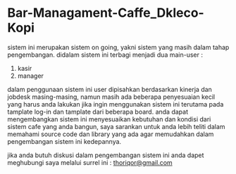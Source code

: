 # Bar-Managament-Caffe_Dkleco-Kopi

sistem ini merupakan sistem on going, yakni sistem yang masih dalam tahap pengembangan.
didalam sistem ini terbagi menjadi dua main-user :
1. kasir
2. manager

dalam penggunaan sistem ini user dipisahkan berdasarkan kinerja dan jobdesk masing-masing, namun masih ada beberapa penyesuaian kecil yang harus anda lakukan jika ingin menggunakan sistem ini terutama pada tamplate log-in dan tamplate dari beberapa board.
anda dapat mengembangkan sistem ini menyesuaikan kebutuhan dan kondisi dari sistem cafe yang anda bangun, saya sarankan untuk anda lebih teliti dalam memahami source code dan library yang ada agar memudahkan dalam pengembangan sistem ini kedepannya.

jika anda butuh diskusi dalam pengembangan sistem ini anda dapet meghubungi saya melalui surrel ini : thoriqor@gmail.com
